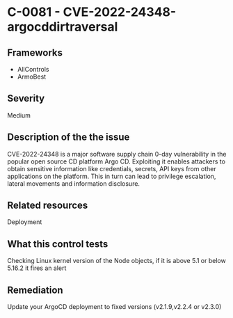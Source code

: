 # C-0081 - CVE-2022-24348-argocddirtraversal

## Frameworks
* AllControls
* ArmoBest
 
## Severity
Medium

## Description of the the issue
CVE-2022-24348 is a major software supply chain 0-day vulnerability in the popular open source CD platform Argo CD. Exploiting it enables attackers to obtain sensitive information like credentials, secrets, API keys from other applications on the platform. This in turn can lead to privilege escalation, lateral movements and information disclosure.
 
## Related resources
Deployment
 
## What this control tests 
Checking Linux kernel version of the Node objects, if it is above 5.1 or below 5.16.2 it fires an alert
 
## Remediation
Update your ArgoCD deployment to fixed versions (v2.1.9,v2.2.4 or v2.3.0)
 
